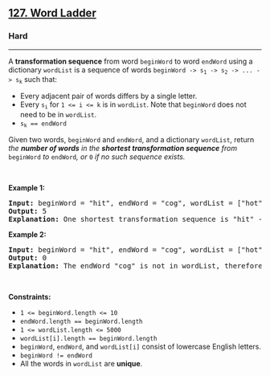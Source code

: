 <h2><a href="https://leetcode.com/problems/word-ladder/">127. Word Ladder</a></h2><h3>Hard</h3><hr><div style="user-select: auto;"><p style="user-select: auto;">A <strong style="user-select: auto;">transformation sequence</strong> from word <code style="user-select: auto;">beginWord</code> to word <code style="user-select: auto;">endWord</code> using a dictionary <code style="user-select: auto;">wordList</code> is a sequence of words <code style="user-select: auto;">beginWord -&gt; s<sub style="user-select: auto;">1</sub> -&gt; s<sub style="user-select: auto;">2</sub> -&gt; ... -&gt; s<sub style="user-select: auto;">k</sub></code> such that:</p>

<ul style="user-select: auto;">
	<li style="user-select: auto;">Every adjacent pair of words differs by a single letter.</li>
	<li style="user-select: auto;">Every <code style="user-select: auto;">s<sub style="user-select: auto;">i</sub></code> for <code style="user-select: auto;">1 &lt;= i &lt;= k</code> is in <code style="user-select: auto;">wordList</code>. Note that <code style="user-select: auto;">beginWord</code> does not need to be in <code style="user-select: auto;">wordList</code>.</li>
	<li style="user-select: auto;"><code style="user-select: auto;">s<sub style="user-select: auto;">k</sub> == endWord</code></li>
</ul>

<p style="user-select: auto;">Given two words, <code style="user-select: auto;">beginWord</code> and <code style="user-select: auto;">endWord</code>, and a dictionary <code style="user-select: auto;">wordList</code>, return <em style="user-select: auto;">the <strong style="user-select: auto;">number of words</strong> in the <strong style="user-select: auto;">shortest transformation sequence</strong> from</em> <code style="user-select: auto;">beginWord</code> <em style="user-select: auto;">to</em> <code style="user-select: auto;">endWord</code><em style="user-select: auto;">, or </em><code style="user-select: auto;">0</code><em style="user-select: auto;"> if no such sequence exists.</em></p>

<p style="user-select: auto;">&nbsp;</p>
<p style="user-select: auto;"><strong class="example" style="user-select: auto;">Example 1:</strong></p>

<pre style="user-select: auto;"><strong style="user-select: auto;">Input:</strong> beginWord = "hit", endWord = "cog", wordList = ["hot","dot","dog","lot","log","cog"]
<strong style="user-select: auto;">Output:</strong> 5
<strong style="user-select: auto;">Explanation:</strong> One shortest transformation sequence is "hit" -&gt; "hot" -&gt; "dot" -&gt; "dog" -&gt; cog", which is 5 words long.
</pre>

<p style="user-select: auto;"><strong class="example" style="user-select: auto;">Example 2:</strong></p>

<pre style="user-select: auto;"><strong style="user-select: auto;">Input:</strong> beginWord = "hit", endWord = "cog", wordList = ["hot","dot","dog","lot","log"]
<strong style="user-select: auto;">Output:</strong> 0
<strong style="user-select: auto;">Explanation:</strong> The endWord "cog" is not in wordList, therefore there is no valid transformation sequence.
</pre>

<p style="user-select: auto;">&nbsp;</p>
<p style="user-select: auto;"><strong style="user-select: auto;">Constraints:</strong></p>

<ul style="user-select: auto;">
	<li style="user-select: auto;"><code style="user-select: auto;">1 &lt;= beginWord.length &lt;= 10</code></li>
	<li style="user-select: auto;"><code style="user-select: auto;">endWord.length == beginWord.length</code></li>
	<li style="user-select: auto;"><code style="user-select: auto;">1 &lt;= wordList.length &lt;= 5000</code></li>
	<li style="user-select: auto;"><code style="user-select: auto;">wordList[i].length == beginWord.length</code></li>
	<li style="user-select: auto;"><code style="user-select: auto;">beginWord</code>, <code style="user-select: auto;">endWord</code>, and <code style="user-select: auto;">wordList[i]</code> consist of lowercase English letters.</li>
	<li style="user-select: auto;"><code style="user-select: auto;">beginWord != endWord</code></li>
	<li style="user-select: auto;">All the words in <code style="user-select: auto;">wordList</code> are <strong style="user-select: auto;">unique</strong>.</li>
</ul>
</div>